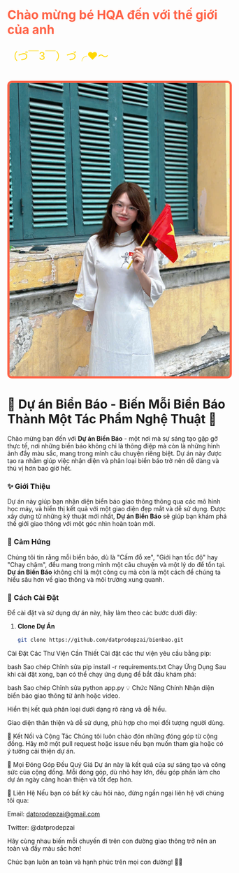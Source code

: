 <h1 style="color: #FF6347;">Chào mừng bé HQA đến với thế giới của anh</h1>
<p style="font-size: 24px; color: #FFD700;">（づ￣3￣）づ╭❤️～</p>

<br>

<img src="Background.jpg" alt="Ảnh cô ấy" style="border: 5px solid #FF6347; border-radius: 10px;">

# 🌟 **Dự án Biển Báo - Biến Mỗi Biển Báo Thành Một Tác Phẩm Nghệ Thuật** 🌟

Chào mừng bạn đến với **Dự án Biển Báo** - một nơi mà sự sáng tạo gặp gỡ thực tế, nơi những biển báo không chỉ là thông điệp mà còn là những hình ảnh đầy màu sắc, mang trong mình câu chuyện riêng biệt. Dự án này được tạo ra nhằm giúp việc nhận diện và phân loại biển báo trở nên dễ dàng và thú vị hơn bao giờ hết.

### ✨ **Giới Thiệu**
Dự án này giúp bạn nhận diện biển báo giao thông thông qua các mô hình học máy, và hiển thị kết quả với một giao diện đẹp mắt và dễ sử dụng. Được xây dựng từ những kỹ thuật mới nhất, **Dự án Biển Báo** sẽ giúp bạn khám phá thế giới giao thông với một góc nhìn hoàn toàn mới.

### 🌺 **Cảm Hứng**
Chúng tôi tin rằng mỗi biển báo, dù là "Cấm đỗ xe", "Giới hạn tốc độ" hay "Chạy chậm", đều mang trong mình một câu chuyện và một lý do để tồn tại. **Dự án Biển Báo** không chỉ là một công cụ mà còn là một cách để chúng ta hiểu sâu hơn về giao thông và môi trường xung quanh.

### 🚀 **Cách Cài Đặt**
Để cài đặt và sử dụng dự án này, hãy làm theo các bước dưới đây:

1. **Clone Dự Án**
   ```bash
   git clone https://github.com/datprodepzai/bienbao.git
Cài Đặt Các Thư Viện Cần Thiết Cài đặt các thư viện yêu cầu bằng pip:

bash
Sao chép
Chỉnh sửa
pip install -r requirements.txt
Chạy Ứng Dụng Sau khi cài đặt xong, bạn có thể chạy ứng dụng để bắt đầu khám phá:

bash
Sao chép
Chỉnh sửa
python app.py
💡 Chức Năng Chính
Nhận diện biển báo giao thông từ ảnh hoặc video.

Hiển thị kết quả phân loại dưới dạng rõ ràng và dễ hiểu.

Giao diện thân thiện và dễ sử dụng, phù hợp cho mọi đối tượng người dùng.

🌈 Kết Nối và Cộng Tác
Chúng tôi luôn chào đón những đóng góp từ cộng đồng. Hãy mở một pull request hoặc issue nếu bạn muốn tham gia hoặc có ý tưởng cải thiện dự án.

🌹 Mọi Đóng Góp Đều Quý Giá
Dự án này là kết quả của sự sáng tạo và công sức của cộng đồng. Mỗi đóng góp, dù nhỏ hay lớn, đều góp phần làm cho dự án ngày càng hoàn thiện và tốt đẹp hơn.

🌼 Liên Hệ
Nếu bạn có bất kỳ câu hỏi nào, đừng ngần ngại liên hệ với chúng tôi qua:

Email: datprodepzai@gmail.com

Twitter: @datprodepzai

Hãy cùng nhau biến mỗi chuyến đi trên con đường giao thông trở nên an toàn và đầy màu sắc hơn!

Chúc bạn luôn an toàn và hạnh phúc trên mọi con đường! 🚗💨

